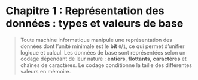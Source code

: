 # Chapitre 1 : Représentation des données : types et valeurs de base
> Toute machine informatique manipule une représentation des données dont l’unité minimale est le **bit** `0`/`1`, ce qui permet d’unifier logique et calcul. Les données de base sont représentées selon un codage dépendant de leur nature : **entiers**, **flottants**, **caractères** et chaînes de caractères. Le codage conditionne la taille des différentes valeurs en mémoire.
